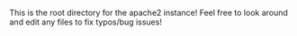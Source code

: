 This is the root directory for the apache2 instance! Feel free to look around and edit any files to fix typos/bug issues!
